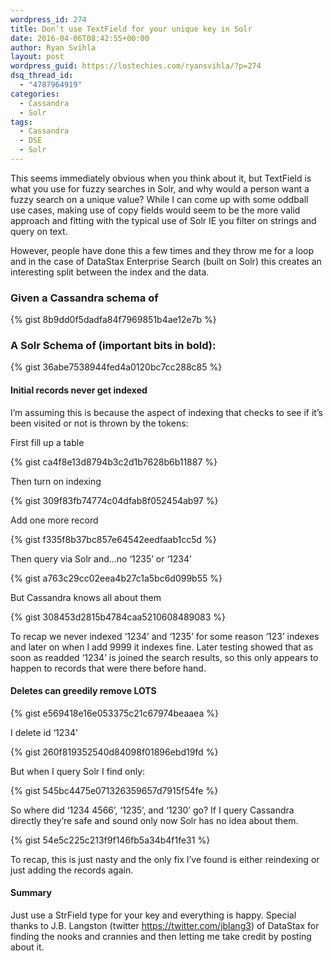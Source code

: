 ```yaml
---
wordpress_id: 274
title: Don’t use TextField for your unique key in Solr
date: 2016-04-06T08:42:55+00:00
author: Ryan Svihla
layout: post
wordpress_guid: https://lostechies.com/ryansvihla/?p=274
dsq_thread_id:
  - "4787964919"
categories:
  - Cassandra
  - Solr
tags:
  - Cassandra
  - DSE
  - Solr
---
```

<div>
  <p id="651b">
    This seems immediately obvious when you think about it, but TextField is what you use for fuzzy searches in Solr, and why would a person want a fuzzy search on a unique value? While I can come up with some oddball use cases, making use of copy fields would seem to be the more valid approach and fitting with the typical use of Solr IE you filter on strings and query on text.
  </p>
  
  <p id="11fe">
    However, people have done this a few times and they throw me for a loop and in the case of DataStax Enterprise Search (built on Solr) this creates an interesting split between the index and the data.
  </p>
  
  <h3 id="c21b">
    Given a Cassandra schema of
  </h3>
  
  <p>
    {% gist 8b9dd0f5dadfa84f7969851b4ae12e7b %}
  </p>
  
  <h3 id="367e">
    A Solr Schema of (important bits in bold):
  </h3>
  
  <p>
    {% gist 36abe7538944fed4a0120bc7cc288c85 %}
  </p>
  
  <h4 id="4d8e">
    Initial records never get indexed
  </h4>
  
  <p id="615f">
    I’m assuming this is because the aspect of indexing that checks to see if it’s been visited or not is thrown by the tokens:
  </p>
  
  <p id="7f81">
    First fill up a table
  </p>
  
  <p>
    {% gist ca4f8e13d8794b3c2d1b7628b6b11887 %}
  </p>
  
  <p id="6da8">
    Then turn on indexing
  </p>
  
  <p>
    {% gist 309f83fb74774c04dfab8f052454ab97 %}
  </p>
  
  <p id="a64a">
    Add one more record
  </p>
  
  <p>
    {% gist f335f8b37bc857e64542eedfaab1cc5d %}
  </p>
  
  <p id="045f">
    Then query via Solr and…no ‘1235’ or ‘1234’
  </p>
  
  <p>
    {% gist a763c29cc02eea4b27c1a5bc6d099b55 %}
  </p>
  
  <p id="2ad2">
    But Cassandra knows all about them
  </p>
  
  <p>
    {% gist 308453d2815b4784caa5210608489083 %}
  </p>
  
  <p id="fa2d">
    To recap we never indexed ‘1234’ and ‘1235’ for some reason ‘123’ indexes and later on when I add 9999 it indexes fine. Later testing showed that as soon as readded ‘1234’ is joined the search results, so this only appears to happen to records that were there before hand.
  </p>
  
  <h4 id="5cae">
    Deletes can greedily remove LOTS
  </h4>
  
  <p>
    {% gist e569418e16e053375c21c67974beaaea %}
  </p>
  
  <p id="5b46">
    I delete id ‘1234’
  </p>
  
  <p>
    {% gist 260f819352540d84098f01896ebd19fd %}
  </p>
  
  <p id="b294">
    But when I query Solr I find only:
  </p>
  
  <p>
    {% gist 545bc4475e071326359657d7915f54fe %}
  </p>
  
  <p id="1cad">
    So where did ‘1234 4566’, ‘1235’, and ‘1230’ go? If I query Cassandra directly they’re safe and sound only now Solr has no idea about them.
  </p>
  
  <p>
    {% gist 54e5c225c213f9f146fb5a34b4f1fe31 %}
  </p>
  
  <p id="20ca">
    To recap, this is just nasty and the only fix I’ve found is either reindexing or just adding the records again.
  </p>
  
  <h4 id="96f5">
    Summary
  </h4>
  
  <p id="a8c0">
    Just use a StrField type for your key and everything is happy. Special thanks to J.B. Langston (twitter <a href="https://twitter.com/jblang3" rel="nofollow" data-href="https://twitter.com/jblang3">https://twitter.com/jblang3</a>) of DataStax for finding the nooks and crannies and then letting me take credit by posting about it.
  </p>
</div>

<div>
</div>